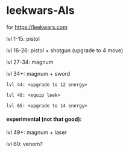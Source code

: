 # leekwars-AIs
for https://leekwars.com


lvl 1-15: pistol

lvl 16-26: pistol + shotgun (upgrade to 4 move)

lvl 27-34: magnum

lvl 34+: magnum + sword

```lvl 44: <upgrade to 12 energy>```

```lvl 48: <equip leek>```

```lvl 65: <upgrade to 14 energy>```



#### experimental (not that good):

lvl 49+: magnum + laser

lvl 60: venom?
